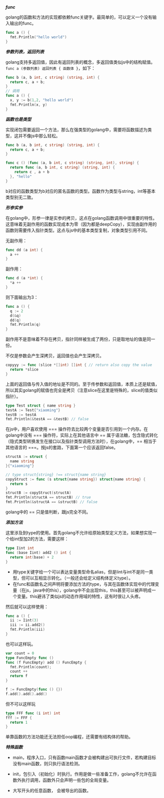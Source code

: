 ***func***

golang的函数和方法的实现都依赖func关键字。最简单的，可以定义一个没有输入输出的func。

```go
func a () {
  fmt.Println("hello world")
}
```

***参数列表，返回列表***

golang支持多返回值，因此有返回列表的概念，多返回值类似js中的结构赋值。`func a (参数列表) 返回列表 { 函数体 }`，如下：

```go
func b (a, b int, c string) (string, int) {
  return c, a + b;
}
// 调用
func a () {
  x, y := b(1,2, "hello world")
  fmt.Println(x, y)
}
```


***函数也是类型***

实现闭包需要返回一个方法，那么在强类型的golang中，需要将函数描述为类型，这并不像js中那么轻松。

```go
func b (a, b int, c string) (string, int) {
  return c, a + b;
}

func c () (func (a, b int, c string) (string, int), string) {
  return func (a, b int, c string) (string, int) {
    return c , a + b
  }, "hello"
}
```

b对应的函数类型为b对应的匿名函数的类型。函数作为类型与string，int等基本类型别无二致。


***形参实参***

在golang中，形参一律是实参的拷贝，这点在golang函数调用中很重要的特性。这意味着无副作用的函数实现成本为零（因为都是deepCopy），实现由副作用的函数则需要传入指针类型。这点与js中的基本类型复制，对象类型引用不同。

无副作用：
```go
func dd (a int) {
  a ++
}
```
副作用：
```go
func d (a *int) {
  *a ++
}
```
则下面输出为3：
```go
func a () {
  q := 2
  d(&q)
  dd(q)
  fmt.Println(q)
}
```

副作用不是意味着不存在拷贝，指针同样被生成了两份，只是取地址的值是同一份。

不仅是参数会产生深拷贝，返回值也会产生深拷贝。

```go
copyyy := func (slice *[]int) []int { // return also copy the value
  return *slice
}
```
上面的返回值与传入值的地址是不同的。至于传参数和返回值，本质上还是赋值，所以其实golang的赋值也完全是拷贝（注意slice在这里是特殊的，slice的值类似指针）。

```go
type Test struct { name string }
testA := Test{"xiaoming"}
testB := testA
fmt.Println(&testA == &testB) // false
```

在js中，用户喜欢使用 === 操作符去比较两个变量是否引用到一个内存。在golang中没有 === 操作符，实际上在其他语言中 == 属于语法糖，包含隐式转化（隐式类型转换发生在接口以及指针类型调用方法时），在golang中，== 相当于其他语言的 ===。按js的套路，下面第一个应该返回false。

```go
structA := struct {
  name string
}{"xiaoming"}

// type struct{string} !== struct{name string}
copyStruct := func (s struct{name string}) struct{name string} {
  return s
}
structB := copyStruct(structA)
fmt.Println(structA == structB) // true
fmt.Println(&structA == &structB) // false
```

golang中的 == 只是值判断，跟js完全不同。


***添加方法***

这里涉及到type的使用。首先golang不允许给原始类型定义方法，如果想实现一个给int型加2的方法，需要这样：

```go
type Iint int
func (base Iint) add2 () int {
  return int(base) + 2
}
```

- 用type关键字给一个可以表达变量类型命名alias，但是Iint与int不是同一类型，但可以互相显示转化。（一般还会给定义结构体定义type）。
- 在func和函数名之间声明将要添加方法的type，与其在函数体实现中的代理变量（在js，java中的this），golang中不会出现this，this甚至可以被声明成一个变量。this避讳了类似js的动态作用域的特性，这有时很让人头疼。


然后就可以这样使用：

```go
func a () {
  ii := Iint(3)
  iii := ii.add2()
  fmt.Println(iii)
}
```

也可以这样玩。

```go
var count = 0
type FuncEmpty func ()
func (f FuncEmpty) add () FuncEmpty {
  fmt.Println(count);
  count ++
  return f
}
```

```go
f := FuncEmpty(func () {})
f.add().add().add()
```

但不可以这样玩

```go
type FFF func (i int) int
fff := FFF {
  return 1
}
```

单靠函数的方法功能还无法担任oop编程，还需要有结构体的帮助。

***特殊函数***

- main，程序入口，只有函数main函数才会被构建出可执行文件，若构建目标没有main函数，则只执行语法检测。

- init，包引入（初始化）时执行。作用是做一些准备工作，golang不允许在函数外执行调用，函数外只会声明一些包的全局变量。

- 大写开头的任意函数， 会被导出的函数。